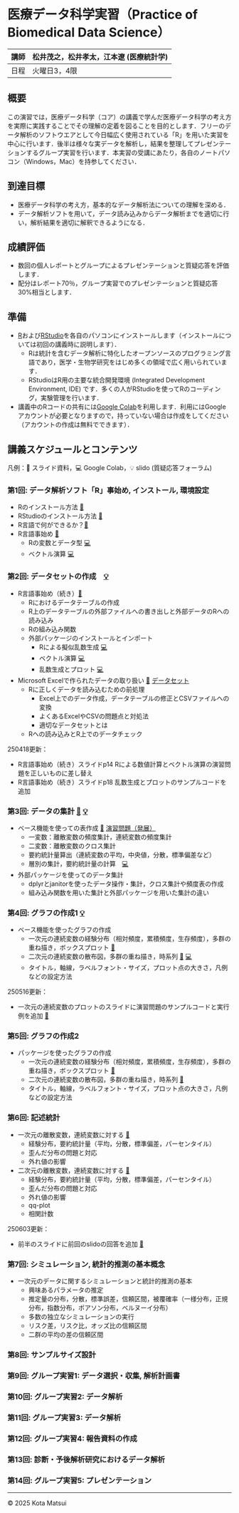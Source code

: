 # 医療データ科学実習（Practice of Biomedical Data Science）

| 講師  | 松井茂之，松井孝太，江本遼 (医療統計学)|
| --- | -------- |
| 日程  | 火曜日3，4限|

## 概要 
この演習では，医療データ科学（コア）の講義で学んだ医療データ科学の考え方を実際に実践することでその理解の定着を図ることを目的とします．フリーのデータ解析のソフトウエアとして今日幅広く使用されている「R」を用いた実習を中心に行います．後半は様々な実データを解析し，結果を整理してプレゼンテーションするグループ実習を行います．本実習の受講にあたり，各自のノートパソコン（Windows，Mac）を持参してください．

## 到達目標
- 医療データ科学の考え方，基本的なデータ解析法についての理解を深める．
- データ解析ソフトを用いて，データ読み込みからデータ解析までを適切に行い，解析結果を適切に解釈できるようになる．

## 成績評価
- 数回の個人レポートとグループによるプレゼンテーションと質疑応答を評価します．
- 配分はレポート70％，グループ実習でのプレゼンテーションと質疑応答30%相当とします．

## 準備
- [R](https://www.r-project.org)および[RStudio](https://posit.co/download/rstudio-desktop/)を各自のパソコンにインストールします（インストールについては初回の講義時に説明します）．
  - Rは統計を含むデータ解析に特化したオープンソースのプログラミング言語であり，医学・生物学研究をはじめ多くの領域で広く用いられています．
  - RStudioはR用の主要な統合開発環境 (Integrated Development Environment, IDE) です．多くの人がRStudioを使ってRのコーディング，実験管理を行います．
- 講義中のRコードの共有には[Google Colab](https://colab.research.google.com)を利用します．利用にはGoogleアカウントが必要となりますので，持っていない場合は作成をしてください（アカウントの作成は無料でできます）．

## 講義スケジュールとコンテンツ
凡例：📖 スライド資料，💻 Google Colab，💡 slido (質疑応答フォーラム)
### 第1回: データ解析ソフト「R」事始め, インストール, 環境設定
- Rのインストール方法 [📖](Session1/r-install.pdf)
- RStudioのインストール方法 [📖](Session1/rstudio-install.pdf)
- R言語で何ができるか？[📖](Session1/R_demo_logistic.pdf)
- R言語事始め [📖](Session1/R言語事始め.pdf)
  - Rの変数とデータ型 [💻](https://colab.research.google.com/drive/1xxZ20hLT_deXhGRLtRpkht2t9KJ6G4cw?usp=sharing)
  - ベクトル演算 [💻](https://colab.research.google.com/drive/1C_NLAvUe4bMCiv9lQGOqH6wAvTTFd_9P?usp=sharing)
  <!-- - Rによる擬似乱数生成 [💻](https://colab.research.google.com/drive/1A6nBKT40T_vSZuXONgFgAgMF8QVzqG7w?usp=sharing) -->

### 第2回: データセットの作成　[💡](https://app.sli.do/event/ntA1oiNfNnSgbddJ8sUhiQ)
- R言語事始め（続き）[📖](Session2/250415_pbds_session2.pdf)
  - Rにおけるデータテーブルの作成
  - R上のデータテーブルの外部ファイルへの書き出しと外部データのRへの読み込み
  - Rの組み込み関数
  - 外部パッケージのインストールとインポート
    - Rによる擬似乱数生成 [💻](https://colab.research.google.com/drive/1A6nBKT40T_vSZuXONgFgAgMF8QVzqG7w?usp=sharing)
    - ベクトル演算 [💻](https://colab.research.google.com/drive/1C_NLAvUe4bMCiv9lQGOqH6wAvTTFd_9P?usp=sharing)
    - 乱数生成とプロット [💻](https://colab.research.google.com/drive/1-1cKZQ1egoaITwGHS9bMvLQqipf9-9P3?usp=sharing)
- Microsoft Excelで作られたデータの取り扱い [📖](Session2/R_Excel_Data_ex.pdf)  [データセット](https://www.dropbox.com/scl/fo/bx4rkyx48eo1o209w69nl/ACSn0dwcNiWNhFl9g0LnLnI?rlkey=5iujgakjr7bqeepum3xqar7tk&st=bk8w0bfo&dl=0)
  - Rに正しくデータを読み込むための前処理
    - Excel上でのデータ作成，データテーブルの修正とCSVファイルへの変換
    - よくあるExcelやCSVの問題点と対処法
    - 適切なデータセットとは
  - Rへの読み込みとR上でのデータチェック

250418更新：
  - R言語事始め（続き）スライドp14 Rによる数値計算とベクトル演算の演習問題を正しいものに差し替え
  - R言語事始め（続き）スライドp18 乱数生成とプロットのサンプルコードを追加

### 第3回: データの集計 [📖](Session3/250422_pbds_session3.pdf) [💡](https://app.sli.do/event/6sQCjSZQvSq31Bvj2Q9aUa)　
- ベース機能を使っての表作成 [📖](Session3/Table_Creation_with_Base_R.pdf) [演習問題（発展）](https://www.dropbox.com/scl/fo/evreyzkmf7rsb51s1khrt/AIIALdV87EixxKG4kh_8QfM?rlkey=0wiqmbuqlhazc282ecmlkvllu&st=yqand3ao&dl=0)
  - 一変数：離散変数の頻度集計，連続変数の頻度集計
  - 二変数：離散変数のクロス集計
  - 要約統計量算出（連続変数の平均，中央値，分散，標準偏差など）
  - 層別の集計，要約統計量の計算　[💻](https://colab.research.google.com/drive/1P71QD40T-BcGgqJ-nTY6SPnucy2r1yJm?usp=sharing)
- 外部パッケージを使ってのデータ集計
  - dplyrとjanitorを使ったデータ操作・集計，クロス集計や頻度表の作成
  - 組み込み関数を用いた集計と外部パッケージを用いた集計の違い

### 第4回: グラフの作成1 [💡](https://app.sli.do/event/c3tMS5GsSGjpX49jYKgP4Q/live/questions)　
- ベース機能を使ったグラフの作成
  - 一次元の連続変数の経験分布（相対頻度，累積頻度，生存頻度），多群の重ね描き，ボックスプロット [📖](Session4/250513_pbds_session4.pdf)
  - 二次元の連続変数の散布図，多群の重ね描き，時系列 [📖](Session4/Figure_two_variables.pdf) [💻](https://colab.research.google.com/drive/1s3Bbdw9f8833uIpUJkdoJNt0f5UiKyMJ#scrollTo=e901a991)
  - タイトル，軸線，ラベルフォント・サイズ，プロット点の大きさ，凡例などの設定方法
 
250516更新：
- 一次元の連続変数のプロットのスライドに演習問題のサンプルコードと実行例を追加 [📖](Session4/250513_pbds_session4_updated.pdf)
 
### 第5回: グラフの作成2
- パッケージを使ったグラフの作成
  - 一次元の連続変数の経験分布（相対頻度，累積頻度，生存頻度），多群の重ね描き，ボックスプロット [📖](Session5/250520_pbds_session5.pdf)
  - 二次元の連続変数の散布図，多群の重ね描き，時系列 [📖](Session5/ggplot_two_variables.pdf)
  - タイトル，軸線，ラベルフォント・サイズ，プロット点の大きさ，凡例などの設定方法

### 第6回: 記述統計
- 一次元の離散変数，連続変数に対する  [📖](Session6/250527_pbds_session6.pdf)
  - 経験分布，要約統計量（平均，分散，標準偏差，パーセンタイル）
  - 歪んだ分布の問題と対応
  - 外れ値の影響
- 二次元の離散変数，連続変数に対する [📖](Session6/Descriptive_Statistics_Two_Variables.pdf)
  - 経験分布，要約統計量（平均，分散，標準偏差，パーセンタイル）
  - 歪んだ分布の問題と対応
  - 外れ値の影響
  - qq-plot
  - 相関計数

250603更新：
  - 前半のスライドに前回のslidoの回答を追加 [📖](Session6/250527_pbds_session6_update.pdf)
    
### 第7回: シミュレーション, 統計的推測の基本概念
- 一次元のデータに関するシミュレーションと統計的推測の基本
  - 興味あるパラメータの推定
  - 推定量の分布，分散，標準誤差，信頼区間，被覆確率（一様分布，正規分布，指数分布，ポアソン分布，ベルヌーイ分布）
  - 多数の独立なシミュレーションの実行
  - リスク差，リスク比，オッズ比の信頼区間
  - 二群の平均の差の信頼区間

### 第8回: サンプルサイズ設計
### 第9回: グループ実習1: データ選択・収集, 解析計画書
### 第10回: グループ実習2: データ解析
### 第11回: グループ実習3: データ解析
### 第12回: グループ実習4: 報告資料の作成
### 第13回: 診断・予後解析研究におけるデータ解析
### 第14回: グループ実習5: プレゼンテーション

<!--
## 講義資料
- [スライド資料 (PDF)](slides/lecture1.pdf)
- [Python コード](notebooks/lecture1.ipynb)
-->

---
© 2025 Kota Matsui
